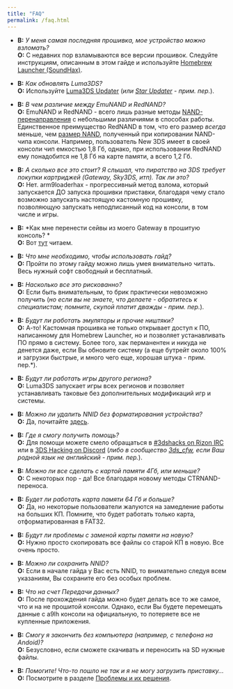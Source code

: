```yaml
---
title: "FAQ"
permalink: /faq.html
---
```


+ <a name="faq_latestfw" />**В:** *У меня самая последняя прошивка, мое устройство можно взломать?*    
  **О:** С недавних пор взламываются все версии прошивок. Следуйте инструкциям, описанным в этом гайде и используйте [Homebrew Launcher (SoundHax)](https://3ds.guide/homebrew-launcher-(soundhax)).


+ <a name="faq_updatecfw" />**В:** *Как обновлять Luma3DS?*    
  **О:** Используйте [Luma3DS Updater](https://github.com/Hamcha/lumaupdate/releases) (*или [Star Updater](https://github.com/astronautlevel2/StarUpdater/releases) - прим. пер.*).

+ <a name="faq_RedNAND" />**В:** *В чем различие между EmuNAND и RedNAND?*    
  **О:** EmuNAND и RedNAND - всего лишь разные методы [NAND-перенаправления](http://3dbrew.org/wiki/NAND_Redirection) с небольшими различиями в способах работы. Единственное преимущество RedNAND в том, что его размер *всегда* меньше, чем [размер NAND](nand-size), полученный при копировании NAND-чипа консоли. Например, пользователь New 3DS имеет в своей консоли чип емкостью 1,8 Гб, однако, при использовании RedNAND ему понадобится не 1,8 Гб на карте памяти, а всего 1,2 Гб. 

+ <a name="faq_gatewaysky" />**В:** *А сколько все это стоит? Я слышал, что пиратство на 3DS требует покупки картриджей (Gateway, Sky3DS, итп). Так ли это?*     
  **О:** Нет. arm9loaderhax - прогрессивный метод взлома, который запускается ДО запуска прошивки приставки, благодаря чему стало возможно запускать настоящую кастомную прошивку, позволяющую запускать неподписанный код на консоли, в том числе и игры. 

+ <a name="faq_gatewaysaves" />**В:** *Как мне перенести сейвы из моего Gateway в прошитую консоль? *    
  **О:** Вот [тут](https://gbatemp.net/threads/425743/) читаем. 

+ <a name="faq_need" />**В:** *Что мне необходимо, чтобы использовать гайд?*    
  **О:** Пройти по этому гайду можно лишь умея внимательно читать. Весь нужный софт свободный и бесплатный.

+ <a name="faq_risky" />**В:** *Насколько все это рискованно?*    
  **О:** Если быть внимательным, то брик практически невозможно получить (*но если вы не знаете, что делаете - обратитесь к специалистам; помните, скупой платит дважды - прим. пер.*).

+ <a name="faq_Homebrew" />**В:** *Будут ли работать эмуляторы и прочие ништяки?*    
  **О:** А-то! Кастомная прошивка не только открывает доступ к ПО, написанному для Homebrew Launcher, но и позволяет устанавливать ПО прямо в систему. Более того, хак перманентен и никуда не денется даже, если Вы обновите систему (а еще бутрейт около 100% и загрузки быстрые, и много чего еще, хорошая штука - прим. пер.*).

+ <a name="faq_regionfree" />**В:** *Будут ли работать игры другого региона?*    
  **О:** Luma3DS запускает игры всех регионов и позволяет устанавливать таковые без дополнительных модификаций игр и системы.

+ <a name="faq_rm_nnid" />**В:** *Можно ли удалить NNID без форматирования устройства?*    
  **О:** Да, почитайте [здесь](troubleshooting#rm_nnid).

+ <a name="faq_support" />**В:** *Где я смогу получить помощь?*    
  **О:** Для помощи можете смело обращаться в  [#3dshacks on Rizon IRC](https://www.reddit.com/r/3dshacks/wiki/irc) или в [3DS Hacking on Discord](https://discord.gg/MWxPgEp) (*либо в сообщество [3ds_cfw](http://vk.com/3ds_cfw), если Ваш родной язык не английский - прим. пер.*).

+ <a name="faq_le4gbsd" />**В:** *Можно ли все сделать с картой памяти 4Гб, или меньше?*    
  **О:** С некоторых пор - да! Все благодаря новому методы CTRNAND-переноса.

+ <a name="faq_ge128gbsd" />**В:** *Будет ли работать карта памяти 64 Гб и больше?*    
  **О:** Да, но некоторые пользователи жалуются на замедление работы на больших КП. Помните, что будет работать только карта, отформатированная в FAT32. 

+ <a name="faq_movesd" />**В:** *Будут ли проблемы с заменой карты памяти на новую?*    
  **О:** Нужно просто скопировать все файлы со старой КП в новую. Все очень просто.

+ <a name="faq_NNID" />**В:** *Можно ли сохранить NNID?*    
  **О:** Если в начале гайда у Вас есть NNID, то внимательно следуя всем указаниям, Вы сохраните его без особых проблем. 

+ <a name="faq_systransfer" />**В:** *Что на счет Передачи данных?*    
  **О:** После прохождения гайда можно будет делать все то же самое, что и на не прошитой консоли. Однако, если Вы будете перемещать данные с a9lh консоли на официальную, то потеряете все не купленные приложения.

+ <a name="faq_nopc" />**В:** *Смогу я закончить без компьютера (например, с телефона на Andoid)?*    
  **О:** Безусловно, если сможете скачивать и переносить на SD нужные файлы. 

+ <a name="faq_problem" />**В:** *Помогите! Что-то пошло не так и я не могу загрузить приставку...*    
  **О:** Посмотрите в разделе [Проблемы и их решения](troubleshooting).
